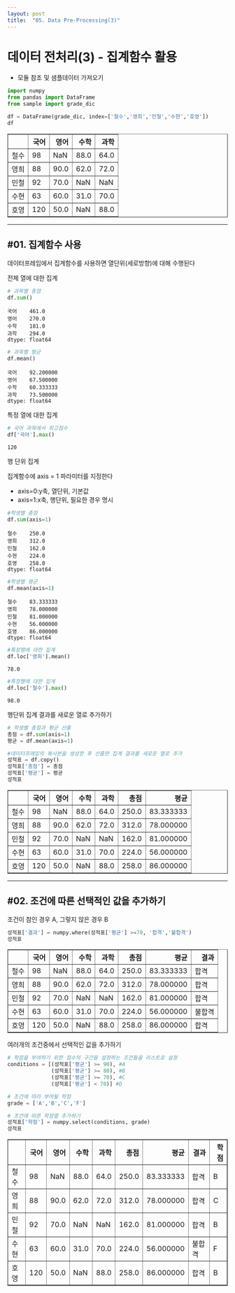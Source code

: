 ```yaml
---
layout: post
title:  "05. Data Pre-Processing(3)"
---
```


# 데이터 전처리(3) - 집계함수 활용
- 모듈 참조 및 샘플데이터 가져오기


```python
import numpy
from pandas import DataFrame
from sample import grade_dic
```


```python
df = DataFrame(grade_dic, index=['철수','영희','민철','수현','호영'])
df
```




<div>
<style scoped>
    .dataframe tbody tr th:only-of-type {
        vertical-align: middle;
    }

    .dataframe tbody tr th {
        vertical-align: top;
    }

    .dataframe thead th {
        text-align: right;
    }
</style>
<table border="1" class="dataframe">
  <thead>
    <tr style="text-align: right;">
      <th></th>
      <th>국어</th>
      <th>영어</th>
      <th>수학</th>
      <th>과학</th>
    </tr>
  </thead>
  <tbody>
    <tr>
      <td>철수</td>
      <td>98</td>
      <td>NaN</td>
      <td>88.0</td>
      <td>64.0</td>
    </tr>
    <tr>
      <td>영희</td>
      <td>88</td>
      <td>90.0</td>
      <td>62.0</td>
      <td>72.0</td>
    </tr>
    <tr>
      <td>민철</td>
      <td>92</td>
      <td>70.0</td>
      <td>NaN</td>
      <td>NaN</td>
    </tr>
    <tr>
      <td>수현</td>
      <td>63</td>
      <td>60.0</td>
      <td>31.0</td>
      <td>70.0</td>
    </tr>
    <tr>
      <td>호영</td>
      <td>120</td>
      <td>50.0</td>
      <td>NaN</td>
      <td>88.0</td>
    </tr>
  </tbody>
</table>
</div>



---------------------------------------
## #01. 집계함수 사용

데이터프레임에서 집계함수를 사용하면 열단위(세로방향)에 대해 수행된다

전체 열에 대한 집계


```python
# 과목별 총점
df.sum()
```




    국어    461.0
    영어    270.0
    수학    181.0
    과학    294.0
    dtype: float64




```python
# 과목별 평균
df.mean()
```




    국어    92.200000
    영어    67.500000
    수학    60.333333
    과학    73.500000
    dtype: float64



특정 열에 대한 집계


```python
# 국어 과목에서 최고점수
df['국어'].max()
```




    120



행 단위 집계

집계함수에 axis = 1 파라미터를 지정한다

- axis=0:y축, 열단위, 기본값
- axis=1:x축, 행단위, 필요한 경우 명시


```python
#학생별 총점
df.sum(axis=1)
```




    철수    250.0
    영희    312.0
    민철    162.0
    수현    224.0
    호영    258.0
    dtype: float64




```python
#학생별 평균
df.mean(axis=1)
```




    철수    83.333333
    영희    78.000000
    민철    81.000000
    수현    56.000000
    호영    86.000000
    dtype: float64




```python
#특정행에 대한 집계
df.loc['영희'].mean()
```




    78.0




```python
#특정행에 대한 집계
df.loc['철수'].max()
```




    98.0



행단위 집계 결과를 새로운 열로 추가하기


```python
# 학생별 총점과 평균 산출
총점 = df.sum(axis=1)
평균 = df.mean(axis=1)
```


```python
#데이터프레임의 복사본을 생성한 후 산출한 집계 결과를 새로운 열로 추가
성적표 = df.copy()
성적표['총점'] = 총점
성적표['평균'] = 평균
성적표
```




<div>
<style scoped>
    .dataframe tbody tr th:only-of-type {
        vertical-align: middle;
    }

    .dataframe tbody tr th {
        vertical-align: top;
    }

    .dataframe thead th {
        text-align: right;
    }
</style>
<table border="1" class="dataframe">
  <thead>
    <tr style="text-align: right;">
      <th></th>
      <th>국어</th>
      <th>영어</th>
      <th>수학</th>
      <th>과학</th>
      <th>총점</th>
      <th>평균</th>
    </tr>
  </thead>
  <tbody>
    <tr>
      <td>철수</td>
      <td>98</td>
      <td>NaN</td>
      <td>88.0</td>
      <td>64.0</td>
      <td>250.0</td>
      <td>83.333333</td>
    </tr>
    <tr>
      <td>영희</td>
      <td>88</td>
      <td>90.0</td>
      <td>62.0</td>
      <td>72.0</td>
      <td>312.0</td>
      <td>78.000000</td>
    </tr>
    <tr>
      <td>민철</td>
      <td>92</td>
      <td>70.0</td>
      <td>NaN</td>
      <td>NaN</td>
      <td>162.0</td>
      <td>81.000000</td>
    </tr>
    <tr>
      <td>수현</td>
      <td>63</td>
      <td>60.0</td>
      <td>31.0</td>
      <td>70.0</td>
      <td>224.0</td>
      <td>56.000000</td>
    </tr>
    <tr>
      <td>호영</td>
      <td>120</td>
      <td>50.0</td>
      <td>NaN</td>
      <td>88.0</td>
      <td>258.0</td>
      <td>86.000000</td>
    </tr>
  </tbody>
</table>
</div>



---------------------------------------
## #02. 조건에 따른 선택적인 값을 추가하기

조건이 참인 경우 A, 그렇지 않은 경우 B


```python
성적표['결과'] = numpy.where(성적표['평균'] >=70, '합격','불합격')
성적표
```




<div>
<style scoped>
    .dataframe tbody tr th:only-of-type {
        vertical-align: middle;
    }

    .dataframe tbody tr th {
        vertical-align: top;
    }

    .dataframe thead th {
        text-align: right;
    }
</style>
<table border="1" class="dataframe">
  <thead>
    <tr style="text-align: right;">
      <th></th>
      <th>국어</th>
      <th>영어</th>
      <th>수학</th>
      <th>과학</th>
      <th>총점</th>
      <th>평균</th>
      <th>결과</th>
    </tr>
  </thead>
  <tbody>
    <tr>
      <td>철수</td>
      <td>98</td>
      <td>NaN</td>
      <td>88.0</td>
      <td>64.0</td>
      <td>250.0</td>
      <td>83.333333</td>
      <td>합격</td>
    </tr>
    <tr>
      <td>영희</td>
      <td>88</td>
      <td>90.0</td>
      <td>62.0</td>
      <td>72.0</td>
      <td>312.0</td>
      <td>78.000000</td>
      <td>합격</td>
    </tr>
    <tr>
      <td>민철</td>
      <td>92</td>
      <td>70.0</td>
      <td>NaN</td>
      <td>NaN</td>
      <td>162.0</td>
      <td>81.000000</td>
      <td>합격</td>
    </tr>
    <tr>
      <td>수현</td>
      <td>63</td>
      <td>60.0</td>
      <td>31.0</td>
      <td>70.0</td>
      <td>224.0</td>
      <td>56.000000</td>
      <td>불합격</td>
    </tr>
    <tr>
      <td>호영</td>
      <td>120</td>
      <td>50.0</td>
      <td>NaN</td>
      <td>88.0</td>
      <td>258.0</td>
      <td>86.000000</td>
      <td>합격</td>
    </tr>
  </tbody>
</table>
</div>



여러개의 조건중에서 선택적인 값을 추가하기


```python
# 학점을 부여하기 위한 점수의 구간을 설정하는 조건들을 리스트로 설정
conditions = [(성적표['평균'] >= 90), #A
              (성적표['평균'] >= 80), #B
              (성적표['평균'] >= 70), #C
              (성적표['평균'] < 70)] #D

# 조건에 따라 부여될 학점
grade = ['A','B','C','F']

# 조건에 따른 학점열 추가하기
성적표['학점'] = numpy.select(conditions, grade)
성적표
```




<div>
<style scoped>
    .dataframe tbody tr th:only-of-type {
        vertical-align: middle;
    }

    .dataframe tbody tr th {
        vertical-align: top;
    }

    .dataframe thead th {
        text-align: right;
    }
</style>
<table border="1" class="dataframe">
  <thead>
    <tr style="text-align: right;">
      <th></th>
      <th>국어</th>
      <th>영어</th>
      <th>수학</th>
      <th>과학</th>
      <th>총점</th>
      <th>평균</th>
      <th>결과</th>
      <th>학점</th>
    </tr>
  </thead>
  <tbody>
    <tr>
      <td>철수</td>
      <td>98</td>
      <td>NaN</td>
      <td>88.0</td>
      <td>64.0</td>
      <td>250.0</td>
      <td>83.333333</td>
      <td>합격</td>
      <td>B</td>
    </tr>
    <tr>
      <td>영희</td>
      <td>88</td>
      <td>90.0</td>
      <td>62.0</td>
      <td>72.0</td>
      <td>312.0</td>
      <td>78.000000</td>
      <td>합격</td>
      <td>C</td>
    </tr>
    <tr>
      <td>민철</td>
      <td>92</td>
      <td>70.0</td>
      <td>NaN</td>
      <td>NaN</td>
      <td>162.0</td>
      <td>81.000000</td>
      <td>합격</td>
      <td>B</td>
    </tr>
    <tr>
      <td>수현</td>
      <td>63</td>
      <td>60.0</td>
      <td>31.0</td>
      <td>70.0</td>
      <td>224.0</td>
      <td>56.000000</td>
      <td>불합격</td>
      <td>F</td>
    </tr>
    <tr>
      <td>호영</td>
      <td>120</td>
      <td>50.0</td>
      <td>NaN</td>
      <td>88.0</td>
      <td>258.0</td>
      <td>86.000000</td>
      <td>합격</td>
      <td>B</td>
    </tr>
  </tbody>
</table>
</div>




```python

```
